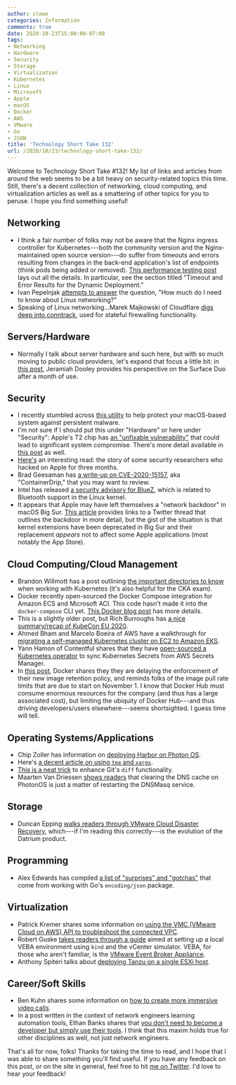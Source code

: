 ```yaml
---
author: slowe
categories: Information
comments: true
date: 2020-10-23T15:00:00-07:00
tags:
- Networking
- Hardware
- Security
- Storage
- Virtualization
- Kubernetes
- Linux
- Microsoft
- Apple
- macOS
- Docker
- AWS
- VMware
- Go
- JSON
title: 'Technology Short Take 132'
url: /2020/10/23/technology-short-take-132/
---
```


Welcome to Technology Short Take #132! My list of links and articles from around the web seems to be a bit heavy on security-related topics this time. Still, there's a decent collection of networking, cloud computing, and virtualization articles as well as a smattering of other topics for you to peruse. I hope you find something useful!<!--more-->

## Networking

* I think a fair number of folks may not be aware that the Nginx ingress controller for Kubernetes---both the community version and the Nginx-maintained open source version---do suffer from timeouts and errors resulting from changes in the back-end application's list of endpoints (think pods being added or removed). [This performance testing post][link-5] lays out all the details. In particular, see the section titled "Timeout and Error Results for the Dynamic Deployment."
* Ivan Pepelnjak [attempts to answer][link-7] the question, "How much do I need to know about Linux networking?"
* Speaking of Linux networking...Marek Majkowski of Cloudflare [digs deep into conntrack][link-9], used for stateful firewalling functionality.

## Servers/Hardware

* Normally I talk about server hardware and such here, but with so much moving to public cloud providers, let's expand that focus a little bit: in [this post][link-16], Jeramiah Dooley provides his perspective on the Surface Duo after a month of use.

## Security

* I recently stumbled across [this utility][link-11] to help protect your macOS-based system against persistent malware.
* I'm not sure if I should put this under "Hardware" or here under "Security": Apple's T2 chip has [an "unfixable vulnerability"][link-13] that could lead to significant system compromise. There's more detail available in [this post][link-17] as well.
* [Here's][link-15] an interesting read: the story of some security researchers who hacked on Apple for three months.
* Brad Geesaman has [a write-up on CVE-2020-15157][link-18], aka "ContainerDrip," that you may want to review.
* Intel has released [a security advisory for BlueZ][link-19], which is related to Bluetooth support in the Linux kernel.
* It appears that Apple may have left themselves a "network backdoor" in macOS Big Sur. [This article][link-21] provides links to a Twitter thread that outlines the backdoor in more detail, but the gist of the situation is that kernel extensions have been deprecated in Big Sur and their replacement _appears_ not to affect some Apple applications (most notably the App Store).

## Cloud Computing/Cloud Management

* Brandon Willmott has a post outlining [the important directories to know][link-3] when working with Kubernetes (it's also helpful for the CKA exam).
* Docker recently open-sourced the Docker Compose integration for Amazon ECS and Microsoft ACI. This code hasn't made it into the `docker-compose` CLI yet. [This Docker blog post][link-6] has more details.
* This is a slightly older post, but Rich Burroughs has [a nice summary/recap of KubeCon EU 2020][link-8].
* Ahmed Bham and Marcelo Boeira of AWS have a walkthrough for [migrating a self-managed Kubernetes cluster on EC2 to Amazon EKS][link-27].
* Yann Hamon of Contentful shares that they have [open-sourced a Kubernetes operator][link-28] to sync Kubernetes Secrets from AWS Secrets Manager.
* In [this post][link-30], Docker shares they they are delaying the enforcement of their new image retention policy, and reminds folks of the image pull rate limits that are due to start on November 1. I know that Docker Hub must consume enormous resources for the company (and thus has a large associated cost), but limiting the ubiquity of Docker Hub---and thus driving developers/users elsewhere---seems shortsighted. I guess time will tell.

## Operating Systems/Applications

* Chip Zoller has information on [deploying Harbor on Photon OS][link-12].
* Here's [a decent article on using `tee` and `xargs`][link-14].
* [This is a neat trick][link-25] to enhance Git's `diff` functionality.
* Maarten Van Driessen [shows readers][link-26] that clearing the DNS cache on PhotonOS is just a matter of restarting the DNSMasq service.

## Storage

* Duncan Epping [walks readers through VMware Cloud Disaster Recovery][link-4], which---if I'm reading this correctly---is the evolution of the Datrium product.

## Programming

* Alex Edwards has compiled [a list of "surprises" and "gotchas"][link-20] that come from working with Go's `encoding/json` package.

## Virtualization

* Patrick Kremer shares some information on [using the VMC (VMware Cloud on AWS) API to troubleshoot the connected VPC][link-1].
* Robert Guske [takes readers through a guide][link-22] aimed at setting up a local VEBA environment using `kind` and the vCenter simulator. VEBA, for those who aren't familiar, is the [VMware Event Broker Appliance][link-23].
* Anthony Spiteri talks about [deploying Tanzu on a single ESXi host][link-24].

## Career/Soft Skills

* Ben Kuhn shares some information on [how to create more immersive video calls][link-10].
* In a post written in the context of network engineers learning automation tools, Ethan Banks shares that [you don't need to become a developer but simply use their tools][link-29]. I think that this maxim holds true for other disciplines as well, not just network engineers.

That's all for now, folks! Thanks for taking the time to read, and I hope that I was able to share something you'll find useful. If you have any feedback on this post, or on the site in general, feel free to hit [me on Twitter][link-99]. I'd love to hear your feedback!

[link-1]: http://www.patrickkremer.com/using-the-vmc-api-to-troubleshoot-the-connected-vpc/
[link-3]: https://brandonwillmott.com/2020/10/01/important-directories-to-know-for-kubernetes-cka-exam/
[link-4]: http://www.yellow-bricks.com/2020/09/30/announcing-vmware-cloud-disaster-recovery/
[link-5]: https://www.nginx.com/blog/performance-testing-nginx-ingress-controllers-dynamic-kubernetes-cloud-environment/
[link-6]: https://www.docker.com/blog/open-source-cloud-compose/
[link-7]: https://blog.ipspace.net/2020/09/grasping-linux-networking.html
[link-8]: https://firehydrant.io/blog/kubecon-2020-europe-wrapup/
[link-9]: https://blog.cloudflare.com/conntrack-tales-one-thousand-and-one-flows/
[link-10]: https://www.benkuhn.net/vc/
[link-11]: https://objective-see.com/products/blockblock.html
[link-12]: https://neonmirrors.net/post/2020-10/deploying-harbor-on-photon-os/
[link-13]: https://appleinsider.com/articles/20/10/05/apples-mac-t2-chip-has-an-unfixable-vulnerability-that-could-allow-root-access
[link-14]: https://www.tecmint.com/run-commands-from-standard-input-using-tee-and-xargs-in-linux/
[link-15]: https://samcurry.net/hacking-apple/
[link-16]: https://jeramiah.net/2020/10/a-month-with-the-surface-duo/
[link-17]: https://ironpeak.be/blog/crouching-t2-hidden-danger/
[link-18]: https://darkbit.io/blog/cve-2020-15157-containerdrip
[link-19]: https://www.intel.com/content/www/us/en/security-center/advisory/intel-sa-00435.html
[link-20]: https://www.alexedwards.net/blog/json-surprises-and-gotchas
[link-21]: https://appleterm.com/2020/10/20/macos-big-sur-firewalls-and-vpns/
[link-22]: https://rguske.github.io/post/spin-up-a-local-veba-environment-with-kind-and-vcenter-simulator/
[link-23]: https://vmweventbroker.io/
[link-24]: https://anthonyspiteri.net/deploying-vmware-tanzu-with-ha-proxy/
[link-25]: https://tekin.co.uk/2020/10/better-git-diff-output-for-ruby-python-elixir-and-more
[link-26]: https://www.brisk-it.net/clear-dns-cache-vcsa-photonos/
[link-27]: https://aws.amazon.com/blogs/architecture/field-notes-migrating-a-self-managed-kubernetes-cluster-on-ec2-to-amazon-eks/
[link-28]: https://www.contentful.com/blog/2020/10/20/open-source-kube-secret-syncer/
[link-29]: https://packetpushers.net/dont-become-a-developer-but-use-their-tools/
[link-30]: https://www.docker.com/blog/docker-hub-image-retention-policy-delayed-and-subscription-updates/
[link-99]: https://twitter.com/scott_lowe
